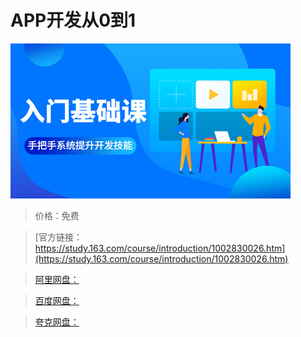 # APP开发从0到1

![img](../../../assets/study163/free/a17a73b028d748c190c75fb49092ee4f.jpg)

> 价格：免费

> [官方链接：https://study.163.com/course/introduction/1002830026.htm](https://study.163.com/course/introduction/1002830026.htm)

> [阿里网盘：]()

> [百度网盘：]()

> [夸克网盘：]()
